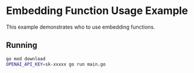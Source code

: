 # Embedding Function Usage Example

This example demonstrates who to use embedding functions.

## Running

```bash
go mod download
OPENAI_API_KEY=sk-xxxxx go run main.go
```
